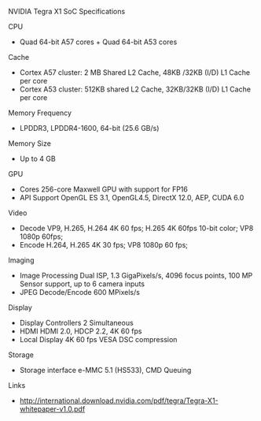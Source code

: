 NVIDIA Tegra X1 SoC Specifications

CPU

  - Quad 64-bit A57 cores + Quad 64-bit A53 cores

Cache

  - Cortex A57 cluster: 2 MB Shared L2 Cache, 48KB /32KB (I/D) L1 Cache
    per core
  - Cortex A53 cluster: 512KB shared L2 Cache, 32KB/32KB (I/D) L1 Cache
    per core

Memory Frequency

  - LPDDR3, LPDDR4-1600, 64-bit (25.6 GB/s)

Memory Size

  - Up to 4 GB

GPU

  - Cores 256-core Maxwell GPU with support for FP16
  - API Support OpenGL ES 3.1, OpenGL4.5, DirectX 12.0, AEP, CUDA 6.0

Video

  - Decode VP9, H.265, H.264 4K 60 fps; H.265 4K 60fps 10-bit color; VP8
    1080p 60fps;
  - Encode H.264, H.265 4K 30 fps; VP8 1080p 60 fps;

Imaging

  - Image Processing Dual ISP, 1.3 GigaPixels/s, 4096 focus points, 100
    MP Sensor support, up to 6 camera inputs
  - JPEG Decode/Encode 600 MPixels/s

Display

  - Display Controllers 2 Simultaneous
  - HDMI HDMI 2.0, HDCP 2.2, 4K 60 fps
  - Local Display 4K 60 fps VESA DSC compression

Storage

  - Storage interface e-MMC 5.1 (HS533), CMD
    Queuing

Links

  - <http://international.download.nvidia.com/pdf/tegra/Tegra-X1-whitepaper-v1.0.pdf>
